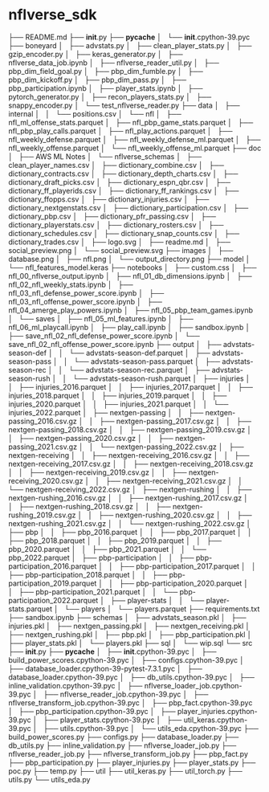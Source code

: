 # nflverse_sdk

├── README.md
├── __init__.py
├── __pycache__
│   └── __init__.cpython-39.pyc
├── boneyard
│   ├── advstats.py
│   ├── clean_player_stats.py
│   ├── gzip_encoder.py
│   ├── keras_generator.py
│   ├── nflverse_data_job.ipynb
│   ├── nflverse_reader_util.py
│   ├── pbp_dim_field_goal.py
│   ├── pbp_dim_fumble.py
│   ├── pbp_dim_kickoff.py
│   ├── pbp_dim_pass.py
│   ├── pbp_participation.ipynb
│   ├── player_stats.ipynb
│   ├── pytorch_generator.py
│   ├── recon_players_stats.py
│   ├── snappy_encoder.py
│   └── test_nflverse_reader.py
├── data
│   ├── internal
│   │   └── positions.csv
│   └── nfl
│       ├── nfl_ml_offense_stats.parquet
│       ├── nfl_pbp_game_stats.parquet
│       ├── nfl_pbp_play_calls.parquet
│       ├── nfl_play_actions.parquet
│       ├── nfl_weekly_defense.parquet
│       ├── nfl_weekly_defense_ml.parquet
│       ├── nfl_weekly_offense.parquet
│       └── nfl_weekly_offense_ml.parquet
├── doc
│   ├── AWS ML Notes
│   └── nflverse_schemas
│       ├── clean_player_names.csv
│       ├── dictionary_combine.csv
│       ├── dictionary_contracts.csv
│       ├── dictionary_depth_charts.csv
│       ├── dictionary_draft_picks.csv
│       ├── dictionary_espn_qbr.csv
│       ├── dictionary_ff_playerids.csv
│       ├── dictionary_ff_rankings.csv
│       ├── dictionary_ffopps.csv
│       ├── dictionary_injuries.csv
│       ├── dictionary_nextgenstats.csv
│       ├── dictionary_participation.csv
│       ├── dictionary_pbp.csv
│       ├── dictionary_pfr_passing.csv
│       ├── dictionary_playerstats.csv
│       ├── dictionary_rosters.csv
│       ├── dictionary_schedules.csv
│       ├── dictionary_snap_counts.csv
│       ├── dictionary_trades.csv
│       ├── logo.svg
│       ├── readme.md
│       ├── social_preview.png
│       └── social_preview.svg
├── images
│   ├── database.png
│   ├── nfl.png
│   └── output_directory.png
├── model
│   └── nfl_features_model.keras
├── notebooks
│   ├── custom.css
│   ├── nfl_00_nflverse_output.ipynb
│   ├── nfl_01_db_dimensions.ipynb
│   ├── nfl_02_nfl_weekly_stats.ipynb
│   ├── nfl_03_nfl_defense_power_score.ipynb
│   ├── nfl_03_nfl_offense_power_score.ipynb
│   ├── nfl_04_amerge_play_powers.ipynb
│   ├── nfl_05_pbp_team_games.ipynb
│   └── saves
│       ├── nfl_05_ml_features.ipynb
│       ├── nfl_06_ml_playcall.ipynb
│       ├── play_call.ipynb
│       ├── sandbox.ipynb
│       ├── save_nfl_02_nfl_defense_power_score.ipynb
│       └── save_nfl_02_nfl_offense_power_score.ipynb
├── output
│   ├── advstats-season-def
│   │   └── advstats-season-def.parquet
│   ├── advstats-season-pass
│   │   └── advstats-season-pass.parquet
│   ├── advstats-season-rec
│   │   └── advstats-season-rec.parquet
│   ├── advstats-season-rush
│   │   └── advstats-season-rush.parquet
│   ├── injuries
│   │   ├── injuries_2016.parquet
│   │   ├── injuries_2017.parquet
│   │   ├── injuries_2018.parquet
│   │   ├── injuries_2019.parquet
│   │   ├── injuries_2020.parquet
│   │   ├── injuries_2021.parquet
│   │   └── injuries_2022.parquet
│   ├── nextgen-passing
│   │   ├── nextgen-passing_2016.csv.gz
│   │   ├── nextgen-passing_2017.csv.gz
│   │   ├── nextgen-passing_2018.csv.gz
│   │   ├── nextgen-passing_2019.csv.gz
│   │   ├── nextgen-passing_2020.csv.gz
│   │   ├── nextgen-passing_2021.csv.gz
│   │   └── nextgen-passing_2022.csv.gz
│   ├── nextgen-receiving
│   │   ├── nextgen-receiving_2016.csv.gz
│   │   ├── nextgen-receiving_2017.csv.gz
│   │   ├── nextgen-receiving_2018.csv.gz
│   │   ├── nextgen-receiving_2019.csv.gz
│   │   ├── nextgen-receiving_2020.csv.gz
│   │   ├── nextgen-receiving_2021.csv.gz
│   │   └── nextgen-receiving_2022.csv.gz
│   ├── nextgen-rushing
│   │   ├── nextgen-rushing_2016.csv.gz
│   │   ├── nextgen-rushing_2017.csv.gz
│   │   ├── nextgen-rushing_2018.csv.gz
│   │   ├── nextgen-rushing_2019.csv.gz
│   │   ├── nextgen-rushing_2020.csv.gz
│   │   ├── nextgen-rushing_2021.csv.gz
│   │   └── nextgen-rushing_2022.csv.gz
│   ├── pbp
│   │   ├── pbp_2016.parquet
│   │   ├── pbp_2017.parquet
│   │   ├── pbp_2018.parquet
│   │   ├── pbp_2019.parquet
│   │   ├── pbp_2020.parquet
│   │   ├── pbp_2021.parquet
│   │   └── pbp_2022.parquet
│   ├── pbp-participation
│   │   ├── pbp-participation_2016.parquet
│   │   ├── pbp-participation_2017.parquet
│   │   ├── pbp-participation_2018.parquet
│   │   ├── pbp-participation_2019.parquet
│   │   ├── pbp-participation_2020.parquet
│   │   ├── pbp-participation_2021.parquet
│   │   └── pbp-participation_2022.parquet
│   ├── player-stats
│   │   └── player-stats.parquet
│   └── players
│       └── players.parquet
├── requirements.txt
├── sandbox.ipynb
├── schemas
│   ├── advstats_season.pkl
│   ├── injuries.pkl
│   ├── nextgen_passing.pkl
│   ├── nextgen_receiving.pkl
│   ├── nextgen_rushing.pkl
│   ├── pbp.pkl
│   ├── pbp_participation.pkl
│   ├── player_stats.pkl
│   └── players.pkl
├── sql
│   └── wip.sql
└── src
├── __init__.py
├── __pycache__
│   ├── __init__.cpython-39.pyc
│   ├── build_power_scores.cpython-39.pyc
│   ├── configs.cpython-39.pyc
│   ├── database_loader.cpython-39-pytest-7.3.1.pyc
│   ├── database_loader.cpython-39.pyc
│   ├── db_utils.cpython-39.pyc
│   ├── inline_validation.cpython-39.pyc
│   ├── nflverse_loader_job.cpython-39.pyc
│   ├── nflverse_reader_job.cpython-39.pyc
│   ├── nflverse_transform_job.cpython-39.pyc
│   ├── pbp_fact.cpython-39.pyc
│   ├── pbp_participation.cpython-39.pyc
│   ├── player_injuries.cpython-39.pyc
│   ├── player_stats.cpython-39.pyc
│   ├── util_keras.cpython-39.pyc
│   ├── utils.cpython-39.pyc
│   └── utils_eda.cpython-39.pyc
├── build_power_scores.py
├── configs.py
├── database_loader.py
├── db_utils.py
├── inline_validation.py
├── nflverse_loader_job.py
├── nflverse_reader_job.py
├── nflverse_transform_job.py
├── pbp_fact.py
├── pbp_participation.py
├── player_injuries.py
├── player_stats.py
├── poc.py
├── temp.py
├── util
├── util_keras.py
├── util_torch.py
├── utils.py
└── utils_eda.py
